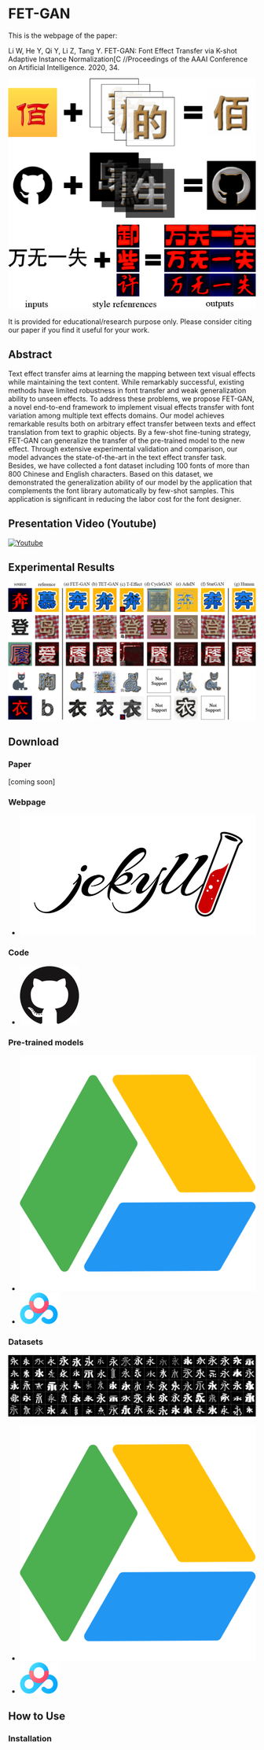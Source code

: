 # FET-GAN

This is the webpage of the paper:

Li W, He Y, Qi Y, Li Z, Tang Y. FET-GAN: Font Effect Transfer via K-shot Adaptive Instance Normalization[C //Proceedings of the AAAI Conference on Artificial Intelligence. 2020, 34.

![](./docs/imgs/func.png)

It is provided for educational/research purpose only. Please consider citing our paper if you find it useful for your work.

## Abstract

Text effect transfer aims at learning the mapping between text visual effects while maintaining the text content. 
While remarkably successful, existing methods have limited robustness in font transfer and weak generalization ability to unseen effects. 
To address these problems, we propose FET-GAN, a novel end-to-end framework to implement visual effects transfer with font variation among multiple text effects domains. 
Our model achieves remarkable results both on arbitrary effect transfer between texts and effect translation from text to graphic objects. 
By a few-shot fine-tuning strategy, FET-GAN can generalize the transfer of the pre-trained model to the new effect. 
Through extensive experimental validation and comparison, our model advances the state-of-the-art in the text effect transfer task. 
Besides, we have collected a font dataset including 100 fonts of more than 800 Chinese and English characters. 
Based on this dataset, we demonstrated the generalization ability of our model by the application that complements the font library automatically by few-shot samples. 
This application is significant in reducing the labor cost for the font designer. 

## Presentation Video (Youtube)

[![Youtube](http://img.youtube.com/vi/txYmA5ePDOM/0.jpg)](http://www.youtube.com/watch?v=txYmA5ePDOM "AAAI 2020 oral presentation FET-GAN")

## Experimental Results
![](./docs/imgs/contrast.png)

## Download

### Paper
[coming soon]

### Webpage

* [![](./docs/imgs/jekyll.png)](https://liweileev.github.io/FET-GAN/)

### Code
* [![](./docs/imgs/github.png)](https://github.com/liweileev/FET-GAN)

### Pre-trained models

* [![](./docs/imgs/GoogleDrive.svg)](https://drive.google.com/drive/folders/13kqa8miU97IMsIyM-KpBmr1kd8nHWUJy)
* [![](./docs/imgs/BaiduDrive.png)](https://pan.baidu.com/s/1403BzONK60QSf0v2aoRNFg)

### Datasets

![](./docs/imgs/Fonts-100.png)

* [![](./docs/imgs/GoogleDrive.svg)](https://drive.google.com/open?id=1OcOSTg29IY9UDCEB2gL4d3ALpUyvzD-2)
* [![](./docs/imgs/BaiduDrive.png)](https://pan.baidu.com/s/1xhKpuSqHWxLlll9Rwf_7cA)


## How to Use

### Installation


<!--## Citation-->



